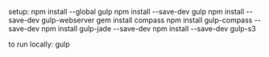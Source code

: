 setup:
npm install --global gulp
npm install --save-dev gulp
npm install --save-dev gulp-webserver
gem install compass
npm install gulp-compass --save-dev
npm install gulp-jade --save-dev
npm install --save-dev gulp-s3

to run locally:
gulp